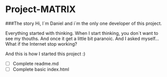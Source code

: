 # Project-MATRIX


###The story
Hi, I´m Daniel and i´m the only one developer of this project.

Everything started with thinking. When I start thinking, you don´t want to see my thouths. And once it get a little bit paranoic. And I asked myself... What if the Internet stop working?

And this is how I started this project :)

- [ ] Complete readme.md
- [ ] Complete basic index.html
